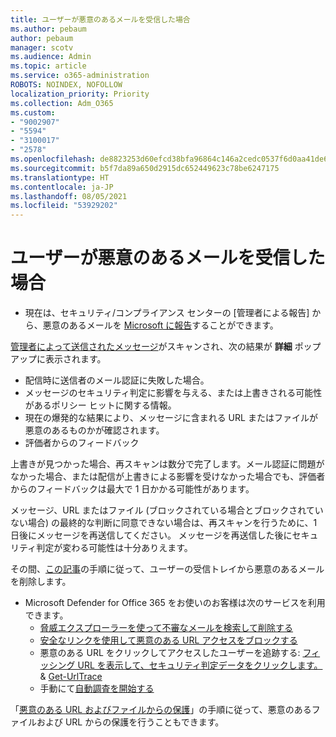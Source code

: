 ```yaml
---
title: ユーザーが悪意のあるメールを受信した場合
ms.author: pebaum
author: pebaum
manager: scotv
ms.audience: Admin
ms.topic: article
ms.service: o365-administration
ROBOTS: NOINDEX, NOFOLLOW
localization_priority: Priority
ms.collection: Adm_O365
ms.custom:
- "9002907"
- "5594"
- "3100017"
- "2578"
ms.openlocfilehash: de8823253d60efcd38bfa96864c146a2cedc0537f6d0aa41de6dafc6c7debc03
ms.sourcegitcommit: b5f7da89a650d2915dc652449623c78be6247175
ms.translationtype: HT
ms.contentlocale: ja-JP
ms.lasthandoff: 08/05/2021
ms.locfileid: "53929202"
---
```

# <a name="did-your-users-receive-malicious-email"></a>ユーザーが悪意のあるメールを受信した場合

- 現在は、セキュリティ/コンプライアンス センターの [管理者による報告] から、悪意のあるメールを [Microsoft に報告](https://sip.protection.office.com/reportsubmission)することができます。

[管理者によって送信されたメッセージ](https://sip.protection.office.com/reportsubmission)がスキャンされ、次の結果が **詳細** ポップアップに表示されます。

- 配信時に送信者のメール認証に失敗した場合。
- メッセージのセキュリティ判定に影響を与える、または上書きされる可能性があるポリシー ヒットに関する情報。
- 現在の爆発的な結果により、メッセージに含まれる URL またはファイルが悪意のあるものかが確認されます。
- 評価者からのフィードバック

上書きが見つかった場合、再スキャンは数分で完了します。メール認証に問題がなかった場合、または配信が上書きによる影響を受けなかった場合でも、評価者からのフィードバックは最大で 1 日かかる可能性があります。

メッセージ、URL またはファイル (ブロックされている場合とブロックされていない場合) の最終的な判断に同意できない場合は、再スキャンを行うために、1 日後にメッセージを再送信してください。 メッセージを再送信した後にセキュリティ判定が変わる可能性は十分ありえます。

その間、[この記事](https://docs.microsoft.com/microsoft-365/compliance/search-for-and-delete-messages-in-your-organization)の手順に従って、ユーザーの受信トレイから悪意のあるメールを削除します。

- Microsoft Defender for Office 365 をお使いのお客様は次のサービスを利用できます。
    - [脅威エクスプローラーを使って不審なメールを検索して削除する](https://docs.microsoft.com/microsoft-365/security/office-365-security/investigate-malicious-email-that-was-delivered)
    - [安全なリンクを使用して悪意のある URL アクセスをブロックする](https://docs.microsoft.com/microsoft-365/security/office-365-security/atp-safe-links)
    - 悪意のある URL をクリックしてアクセスしたユーザーを追跡する: [フィッシング URL を表示して、セキュリティ判定データをクリックします。](https://docs.microsoft.com/microsoft-365/security/office-365-security/threat-explorer) & [Get-UrlTrace](https://docs.microsoft.com/powershell/module/exchange/get-urltrace)
    - 手動にて[自動調査を開始する](https://docs.microsoft.com/microsoft-365/security/office-365-security/automated-investigation-response-office)

「[悪意のある URL およびファイルからの保護](https://docs.microsoft.com/microsoft-365/security/office-365-security/protect-against-threats)」の手順に従って、悪意のあるファイルおよび URL からの保護を行うこともできます。